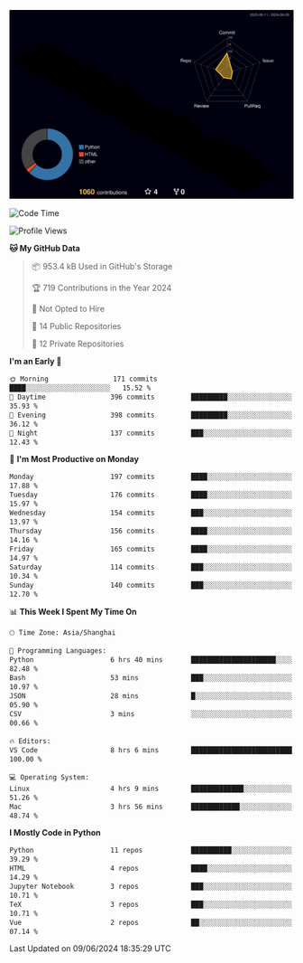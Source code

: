 <!--![](https://raw.githubusercontent.com/BorisYang326/BorisYang326/output/github-contribution-grid-snake-dark.svg) -->
![](./profile-3d-contrib/profile-night-rainbow.svg)
<!--START_SECTION:waka-->
![Code Time](http://img.shields.io/badge/Code%20Time-251%20hrs-blue)

![Profile Views](http://img.shields.io/badge/Profile%20Views-0-blue)

**🐱 My GitHub Data** 

> 📦 953.4 kB Used in GitHub's Storage 
 > 
> 🏆 719 Contributions in the Year 2024
 > 
> 🚫 Not Opted to Hire
 > 
> 📜 14 Public Repositories 
 > 
> 🔑 12 Private Repositories 
 > 
**I'm an Early 🐤** 

```text
🌞 Morning                171 commits         ████░░░░░░░░░░░░░░░░░░░░░   15.52 % 
🌆 Daytime                396 commits         █████████░░░░░░░░░░░░░░░░   35.93 % 
🌃 Evening                398 commits         █████████░░░░░░░░░░░░░░░░   36.12 % 
🌙 Night                  137 commits         ███░░░░░░░░░░░░░░░░░░░░░░   12.43 % 
```
📅 **I'm Most Productive on Monday** 

```text
Monday                   197 commits         ████░░░░░░░░░░░░░░░░░░░░░   17.88 % 
Tuesday                  176 commits         ████░░░░░░░░░░░░░░░░░░░░░   15.97 % 
Wednesday                154 commits         ███░░░░░░░░░░░░░░░░░░░░░░   13.97 % 
Thursday                 156 commits         ████░░░░░░░░░░░░░░░░░░░░░   14.16 % 
Friday                   165 commits         ████░░░░░░░░░░░░░░░░░░░░░   14.97 % 
Saturday                 114 commits         ███░░░░░░░░░░░░░░░░░░░░░░   10.34 % 
Sunday                   140 commits         ███░░░░░░░░░░░░░░░░░░░░░░   12.70 % 
```


📊 **This Week I Spent My Time On** 

```text
🕑︎ Time Zone: Asia/Shanghai

💬 Programming Languages: 
Python                   6 hrs 40 mins       █████████████████████░░░░   82.48 % 
Bash                     53 mins             ███░░░░░░░░░░░░░░░░░░░░░░   10.97 % 
JSON                     28 mins             █░░░░░░░░░░░░░░░░░░░░░░░░   05.90 % 
CSV                      3 mins              ░░░░░░░░░░░░░░░░░░░░░░░░░   00.66 % 

🔥 Editors: 
VS Code                  8 hrs 6 mins        █████████████████████████   100.00 % 

💻 Operating System: 
Linux                    4 hrs 9 mins        █████████████░░░░░░░░░░░░   51.26 % 
Mac                      3 hrs 56 mins       ████████████░░░░░░░░░░░░░   48.74 % 
```

**I Mostly Code in Python** 

```text
Python                   11 repos            ██████████░░░░░░░░░░░░░░░   39.29 % 
HTML                     4 repos             ████░░░░░░░░░░░░░░░░░░░░░   14.29 % 
Jupyter Notebook         3 repos             ███░░░░░░░░░░░░░░░░░░░░░░   10.71 % 
TeX                      3 repos             ███░░░░░░░░░░░░░░░░░░░░░░   10.71 % 
Vue                      2 repos             ██░░░░░░░░░░░░░░░░░░░░░░░   07.14 % 
```




 Last Updated on 09/06/2024 18:35:29 UTC
<!--END_SECTION:waka-->
